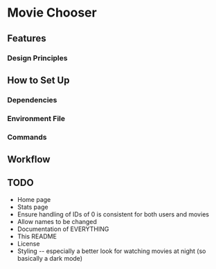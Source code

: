 # Movie Chooser

## Features

### Design Principles

## How to Set Up

### Dependencies

### Environment File

### Commands

## Workflow

## TODO

- Home page
- Stats page
- Ensure handling of IDs of 0 is consistent for both users and movies
- Allow names to be changed
- Documentation of EVERYTHING
- This README
- License
- Styling -- especially a better look for watching movies at night (so basically a dark mode)
